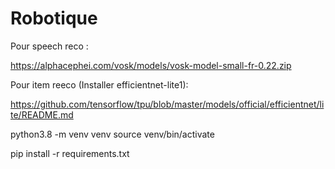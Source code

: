 # Robotique

Pour speech reco : 

https://alphacephei.com/vosk/models/vosk-model-small-fr-0.22.zip

Pour item reeco (Installer efficientnet-lite1): 

https://github.com/tensorflow/tpu/blob/master/models/official/efficientnet/lite/README.md


python3.8 -m venv venv 
source venv/bin/activate

pip install -r requirements.txt